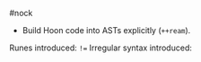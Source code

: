 #nock 

- Build Hoon code into ASTs explicitly (`++ream`).

Runes introduced:  `!=`
Irregular syntax introduced:
